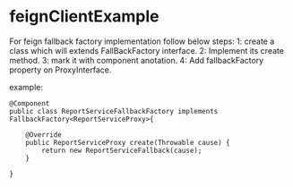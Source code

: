 # feignClientExample

For feign fallback factory implementation follow below steps:
	1: create a class which will extends FallBackFactory interface.
	2: Implement its create method.
	3: mark it with component anotation.
	4: Add fallbackFactory property on ProxyInterface.

example:


	@Component
	public class ReportServiceFallbackFactory implements FallbackFactory<ReportServiceProxy>{

		@Override
		public ReportServiceProxy create(Throwable cause) {
			return new ReportServiceFallback(cause);
		}

	}
